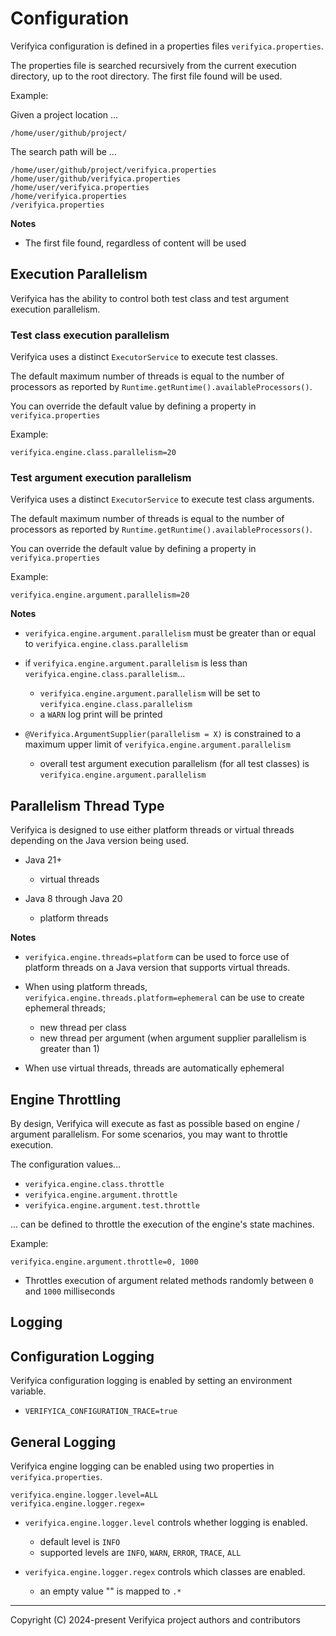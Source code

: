 # Configuration

Verifyica configuration is defined in a properties files `verifyica.properties`.

The properties file is searched recursively from the current execution directory, up to the root directory. The first file found will be used.

Example:

Given a project location ...

```
/home/user/github/project/
```

The search path will be ...

```
/home/user/github/project/verifyica.properties
/home/user/github/verifyica.properties
/home/user/verifyica.properties
/home/verifyica.properties
/verifyica.properties
```

**Notes**

- The first file found, regardless of content will be used

## Execution Parallelism

Verifyica has the ability to control both test class and test argument execution parallelism.

### Test class execution parallelism

Verifyica uses a distinct `ExecutorService` to execute test classes.

The default maximum number of threads is equal to the number of processors as reported by `Runtime.getRuntime().availableProcessors()`.

You can override the default value by defining a property in `verifyica.properties`

Example:

```properties
verifyica.engine.class.parallelism=20
```

### Test argument execution parallelism

Verifyica uses a distinct `ExecutorService` to execute test class arguments.

The default maximum number of threads is equal to the number of processors as reported by `Runtime.getRuntime().availableProcessors()`.

You can override the default value by defining a property in `verifyica.properties`

Example:

```properties
verifyica.engine.argument.parallelism=20
```

**Notes**

- `verifyica.engine.argument.parallelism` must be greater than or equal to `verifyica.engine.class.parallelism`


- if `verifyica.engine.argument.parallelism` is less than `verifyica.engine.class.parallelism`...
  - `verifyica.engine.argument.parallelism` will be set to `verifyica.engine.class.parallelism`
  - a `WARN` log print will be printed 


- `@Verifyica.ArgumentSupplier(parallelism = X)` is constrained to a maximum upper limit of `verifyica.engine.argument.parallelism`
  - overall test argument execution parallelism (for all test classes) is `verifyica.engine.argument.parallelism`

## Parallelism Thread Type

Verifyica is designed to use either platform threads or virtual threads depending on the Java version being used.

- Java 21+
  - virtual threads


- Java 8 through Java 20
  - platform threads

**Notes**

- `verifyica.engine.threads=platform` can be used to force use of platform threads on a Java version that supports virtual threads.

- When using platform threads, `verifyica.engine.threads.platform=ephemeral` can be use to create ephemeral threads;
  - new thread per class
  - new thread per argument (when argument supplier parallelism is greater than 1)

- When use virtual threads, threads are automatically ephemeral

## Engine Throttling

By design, Verifyica will execute as fast as possible based on engine / argument parallelism. For some scenarios, you may want to throttle execution.

The configuration values...

- `verifyica.engine.class.throttle`
- `verifyica.engine.argument.throttle`
- `verifyica.engine.argument.test.throttle`

... can be defined to throttle the execution of the engine's state machines.

Example:

```
verifyica.engine.argument.throttle=0, 1000
```

- Throttles execution of argument related methods randomly between `0` and `1000` milliseconds

## Logging

## Configuration Logging

Verifyica configuration logging is enabled by setting an environment variable.

- `VERIFYICA_CONFIGURATION_TRACE=true`

## General Logging

Verifyica engine logging can be enabled using two properties in `verifyica.properties`.

```properties
verifyica.engine.logger.level=ALL
verifyica.engine.logger.regex=
```

- `verifyica.engine.logger.level` controls whether logging is enabled.
  - default level is `INFO`
  - supported levels are `INFO`, `WARN`, `ERROR`, `TRACE`, `ALL`


- `verifyica.engine.logger.regex` controls which classes are enabled.
  - an empty value "" is mapped to `.*`

---

Copyright (C) 2024-present Verifyica project authors and contributors